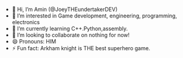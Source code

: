 - 👋 Hi, I’m Amin (@JoeyTHEundertakerDEV)
- 👀 I’m interested in Game development, engineering, programming, electronics
- 🌱 I’m currently learning C++.Python,assembly.
- 💞️ I’m looking to collaborate on nothing for now!
- 😄 Pronouns: HIM
- ⚡ Fun fact: Arkham knight is THE best superhero game.

<!---
JoeyTHEundertakerDEV/JoeyTHEundertakerDEV is a ✨ special ✨ repository because its `README.md` (this file) appears on your GitHub profile.
You can click the Preview link to take a look at your changes.
--->
